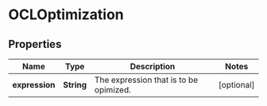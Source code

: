 
# OCLOptimization

## Properties
Name | Type | Description | Notes
------------ | ------------- | ------------- | -------------
**expression** | **String** | The expression that is to be opimized.  |  [optional]



